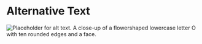 # Alternative Text

![Placeholder for alt text.](letter-o-gif)
A close-up of a flowershaped lowercase letter O with ten rounded edges and a face.
